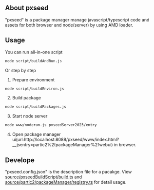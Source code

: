 ## About pxseed

"pxseed" is a package manager manage javascript/typescript code and assets for both browser and node(server) by using AMD loader.

## Usage

You can run all-in-one script
```sh
node script/buildAndRun.js
```

Or step by step

1. Prepare environment
```sh
node script/buildEnviron.js
```

2. Build package
```sh
node script/buildPackages.js 
```

3. Start node server
```sh
node www/noderun.js pxseedServer2023/entry
```

4. Open package manager ui(url:http://localhost:8088/pxseed/www/index.html?__jsentry=partic2%2fpackageManager%2fwebui) in browser.

## Develope

"pxseed.config.json" is the description file for a pacakge. View [source/pxseedBuildScript/build.ts](source/pxseedBuildScript/build.ts) and [source/partic2/packageManager/registry.ts](source/partic2/packageManager/registry.ts) for detail usage.
